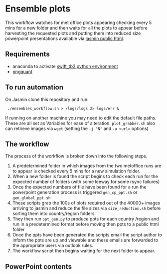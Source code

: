 # Ensemble plots

This workflow watches for met office plots appearing checking every 5 mins for a new folder and then waits for all the plots to appear before harvesting the requested plots and putting them into reduced size powerpoint presentations available via [jasmin public html](http://gws-access.jasmin.ac.uk/public/swift/TestBed3/).

## Requirements

* anaconda to activate [swift_tb3 python environment](../swift_tb3.yml)
* [pngquant](https://pngquant.org/install.html)


## To run automation

On Jasmin clone this repository and run:

` ./ensembles_workflow.sh > /logs/logs 2> logs/err &`

If running on another machine you may need to edit the default file paths. These are all set as Variables for ease of alteration. `plot_grabber.sh` also can retrieve images via `wget`  (setting the `-j "N"` and `-u <url>` options)

## The workflow

The process of the workflow is broken down into the following steps.

1. A predetermined folder in which images from the two metoffice runs are to appear is checked every 5 mins for a new simulation folder.
2. When a new folder is found the script begins to check each run for the expected number of folders (with some leeway for some rsync failures)
3. Once the expected numbers of file have been found for a run the powerpoint generation process is triggered `gen_cp_ppt.sh` or `gen_global_ppt.sh`
4. These scripts grab the 100s of plots required out of the 40000+ images arriving to jasmin and reduce the file sizes via `size_reduction.sh` before sorting them into country/region folders
5. They then run `ppt_gen.py` to produce ppts for each country /region and run in a predetermined format before moving then ppts to a public html folder
6. Once the ppts have been generated the scripts email the script author to inform the ppts are up and viewable and these emails are forwarded to the appropriate users via outlook rules.
7. The workflow script then begins waiting for the next folder to appear.


## PowerPoint contents
